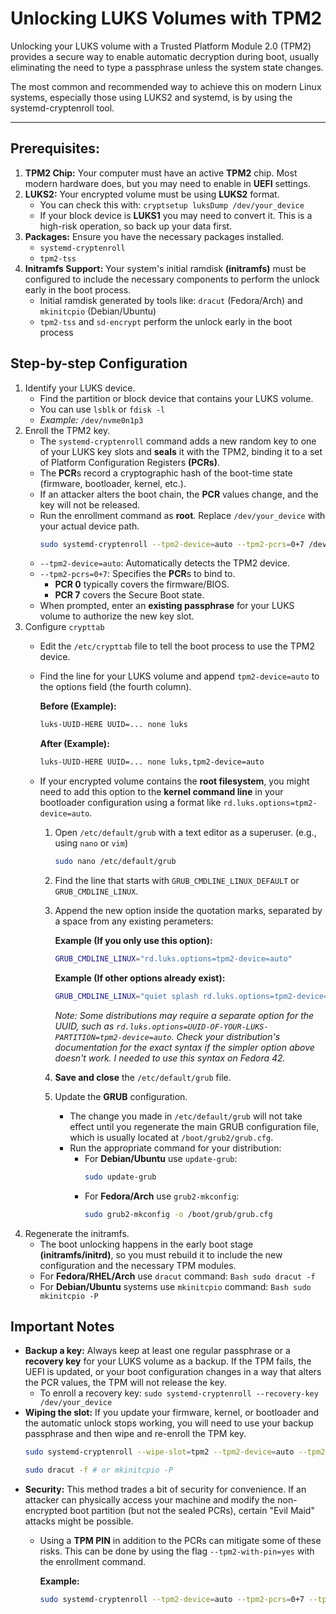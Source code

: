 # Unlocking LUKS Volumes with TPM2

Unlocking your LUKS volume with a Trusted Platform Module 2.0 (TPM2) provides a secure way to enable automatic decryption during boot, usually eliminating the need to type a passphrase unless the system state changes.

The most common and recommended way to achieve this on modern Linux systems, especially those using LUKS2 and systemd, is by using the systemd-cryptenroll tool.
___

## Prerequisites:
1. **TPM2 Chip:** Your computer must have an active **TPM2** chip. Most modern hardware does, but you may need to enable in **UEFI** settings.  
2. **LUKS2:** Your encrypted volume must be using **LUKS2** format. 
    + You can check this with: `cryptsetup luksDump /dev/your_device`
    + If your block device is **LUKS1** you may need to convert it. This is a high-risk operation, so back up your data first. 
3. **Packages:** Ensure you have the necessary packages installed.
    + `systemd-cryptenroll`
    + `tpm2-tss`
4. **Initramfs Support:** Your system's initial ramdisk **(initramfs)** must be configured to include the necessary components to perform the unlock early in the boot process.
    + Initial ramdisk generated by tools like: `dracut` (Fedora/Arch) and `mkinitcpio` (Debian/Ubuntu)
    + `tpm2-tss` and `sd-encrypt` perform the unlock early in the boot process

## Step-by-step Configuration

1. Identify your LUKS device.
    + Find the partition or block device that contains your LUKS volume. 
    + You can use `lsblk` or `fdisk -l`
    + *Example:* `/dev/nvme0n1p3`
2. Enroll the TPM2 key. 
    + The `systemd-cryptenroll` command adds a new random key to one of your LUKS key slots and **seals** it with the TPM2, binding it to a set of Platform Configuration Registers **(PCRs)**.
    + The **PCR**s record a cryptographic hash of the boot-time state (firmware, bootloader, kernel, etc.).
    + If an attacker alters the boot chain, the **PCR** values change, and the key will not be released.
    + Run the enrollment command as **root**. Replace `/dev/your_device` with your actual device path. 
        ```Bash
        sudo systemd-cryptenroll --tpm2-device=auto --tpm2-pcrs=0+7 /dev/your_device
        ```
    + `--tpm2-device=auto`: Automatically detects the TPM2 device.
    + `--tpm2-pcrs=0+7`: Specifies the **PCR**s to bind to.
        + **PCR 0** typically covers the firmware/BIOS.
        + **PCR 7** covers the Secure Boot state.
    + When prompted, enter an **existing passphrase** for your LUKS volume to authorize the new key slot.
3. Configure `crypttab`
    + Edit the `/etc/crypttab` file to tell the boot process to use the TPM2 device. 
    + Find the line for your LUKS volume and append `tpm2-device=auto` to the options field (the fourth column).

        **Before (Example):**
        ```Bash
        luks-UUID-HERE UUID=... none luks
        ```    
        **After (Example):**
        ```Bash
        luks-UUID-HERE UUID=... none luks,tpm2-device=auto    
        ```
    + If your encrypted volume contains the **root filesystem**, you might need to add this option to the **kernel command line** in your bootloader configuration using a format like `rd.luks.options=tpm2-device=auto`. 
        1. Open `/etc/default/grub` with a text editor as a superuser. (e.g., using `nano` or `vim`)
            ```Bash
            sudo nano /etc/default/grub
            ```
        2. Find the line that starts with `GRUB_CMDLINE_LINUX_DEFAULT` or `GRUB_CMDLINE_LINUX`.
        3. Append the new option inside the quotation marks, separated by a space from any existing perameters: 

            **Example (If you only use this option):**
            ```Bash
            GRUB_CMDLINE_LINUX="rd.luks.options=tpm2-device=auto"
            ```
            **Example (If other options already exist):**
            ```Bash
            GRUB_CMDLINE_LINUX="quiet splash rd.luks.options=tpm2-device=auto"
            ```
            *Note: Some distributions may require a separate option for the UUID, such as `rd.luks.options=UUID-OF-YOUR-LUKS-PARTITION=tpm2-device=auto`. Check your distribution's documentation for the exact syntax if the simpler option above doesn't work. I needed to use this syntax on Fedora 42.*
        4. **Save and close** the `/etc/default/grub` file.
        5. Update the **GRUB** configuration. 
            + The change you made in `/etc/default/grub` will not take effect until you regenerate the main GRUB configuration file, which is usually located at `/boot/grub2/grub.cfg`.
            + Run the appropriate command for your distribution:
                + For **Debian/Ubuntu** use `update-grub`:
                    ```Bash
                    sudo update-grub
                    ```
                + For **Fedora/Arch** use `grub2-mkconfig`:
                    ```Bash
                    sudo grub2-mkconfig -o /boot/grub/grub.cfg
                    ```
4. Regenerate the initramfs.
   + The boot unlocking happens in the early boot stage **(initramfs/initrd)**, so you must rebuild it to include the new configuration and the necessary TPM modules.
   + For **Fedora/RHEL/Arch** use `dracut` command:
           ```Bash
           sudo dracut -f
           ```   
   + For **Debian/Ubuntu** systems use `mkinitcpio` command: 
           ```Bash
           sudo mkinitcpio -P
           ```
           
## Important Notes

+ **Backup a key:** Always keep at least one regular passphrase or a **recovery key** for your LUKS volume as a backup. If the TPM fails, the UEFI is updated, or your boot configuration changes in a way that alters the PCR values, the TPM will not release the key. 
    + To enroll a recovery key: `sudo systemd-cryptenroll --recovery-key /dev/your_device`
+ **Wiping the slot:** If you update your firmware, kernel, or bootloader and the automatic unlock stops working, you will need to use your backup passphrase and then wipe and re-enroll the TPM key. 
    ```Bash
    sudo systemd-cryptenroll --wipe-slot=tpm2 --tpm2-device=auto --tpm2-pcrs=0+7 /dev/your_device

    sudo dracut -f # or mkinitcpio -P
    ```
+ **Security:** This method trades a bit of security for convenience. If an attacker can physically access your machine and modify the non-encrypted boot partition (but not the sealed PCRs), certain "Evil Maid" attacks might be possible.
    + Using a **TPM PIN** in addition to the PCRs can mitigate some of these risks. This can be done by using the flag `--tpm2-with-pin=yes` with the enrollment command.
       
       **Example:** 
       ```Bash
       sudo systemd-cryptenroll --tpm2-device=auto --tpm2-pcrs=0+7 --tpm2-with-pin=yes /dev/your_device
       ```
    
